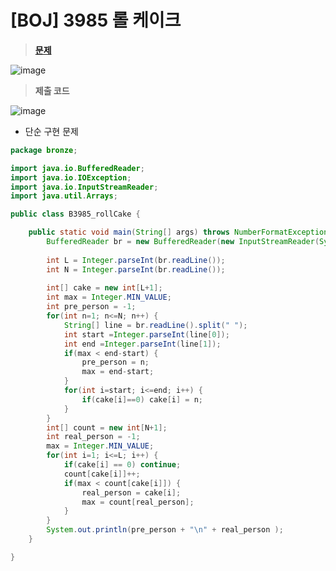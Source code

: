 # [BOJ] 3985 롤 케이크
> **[문제](https://www.acmicpc.net/problem/3985)**
> 
![image](https://user-images.githubusercontent.com/80896077/174944334-3f904e64-6c0d-4c68-b36c-1428d9b850b0.png)

> **제출 코드**

![image](https://user-images.githubusercontent.com/80896077/174944348-458a0d78-042f-4dd6-9675-2d9491066455.png)

- 단순 구현 문제

```java
package bronze;

import java.io.BufferedReader;
import java.io.IOException;
import java.io.InputStreamReader;
import java.util.Arrays;

public class B3985_rollCake {

	public static void main(String[] args) throws NumberFormatException, IOException {
		BufferedReader br = new BufferedReader(new InputStreamReader(System.in));
		
		int L = Integer.parseInt(br.readLine());
		int N = Integer.parseInt(br.readLine());
		
		int[] cake = new int[L+1];
		int max = Integer.MIN_VALUE;
		int pre_person = -1;
		for(int n=1; n<=N; n++) {
			String[] line = br.readLine().split(" ");
			int start =Integer.parseInt(line[0]);
			int end =Integer.parseInt(line[1]);
			if(max < end-start) {
				pre_person = n;
				max = end-start;
			}
			for(int i=start; i<=end; i++) {
				if(cake[i]==0) cake[i] = n;
			}
		}
		int[] count = new int[N+1];
		int real_person = -1;
		max = Integer.MIN_VALUE;
		for(int i=1; i<=L; i++) {
			if(cake[i] == 0) continue;
			count[cake[i]]++;
			if(max < count[cake[i]]) {
				real_person = cake[i];
				max = count[real_person];
			}
		}
		System.out.println(pre_person + "\n" + real_person );
	}

}
```
